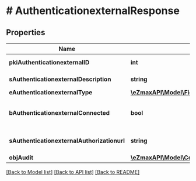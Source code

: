 # # AuthenticationexternalResponse

## Properties

Name | Type | Description | Notes
------------ | ------------- | ------------- | -------------
**pkiAuthenticationexternalID** | **int** | The unique ID of the Authenticationexternal |
**sAuthenticationexternalDescription** | **string** | The description of the Authenticationexternal |
**eAuthenticationexternalType** | [**\eZmaxAPI\Model\FieldEAuthenticationexternalType**](FieldEAuthenticationexternalType.md) |  |
**bAuthenticationexternalConnected** | **bool** | Whether the Authenticationexternal has been connected or not | [optional]
**sAuthenticationexternalAuthorizationurl** | **string** | The url to authorize the Authenticationexternal | [optional]
**objAudit** | [**\eZmaxAPI\Model\CommonAudit**](CommonAudit.md) |  |

[[Back to Model list]](../../README.md#models) [[Back to API list]](../../README.md#endpoints) [[Back to README]](../../README.md)
